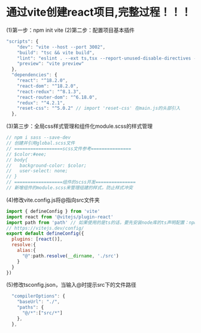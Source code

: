 # 通过vite创建react项目,完整过程！！！
(1)第一步：npm init vite
(2)第二步：配置项目基本插件
  ```js
  "scripts": {
      "dev": "vite --host --port 3002",
      "build": "tsc && vite build",
      "lint": "eslint . --ext ts,tsx --report-unused-disable-directives --max-warnings 0",
      "preview": "vite preview"
    },
    "dependencies": {
      "react": "^18.2.0",
      "react-dom": "^18.2.0",
      "react-redux": "^8.1.3",
      "react-router-dom": "^6.18.0",
      "redux": "^4.2.1",
      "reset-css": "^5.0.2" // import 'reset-css' 在main.js的头部引入
    },
  ```
  (3)第三步：全局css样式管理和组件化module.scss的样式管理
  ```js
  // npm i sass --save-dev
  // 创建并引用global.scss文件
  // ==================scss文件参考===============
  // $color:#eee;
  // body{
  //   background-color: $color;
  //   user-select: none;
  // }
  // ==================组件的scss开发===============
  // 新增组件的module.scss来管理组建的样式，防止样式冲突
  ```
  (4)修改vite.config.js将@指向src文件夹
  ```js
  import { defineConfig } from 'vite'
  import react from '@vitejs/plugin-react'
  import path from 'path' // 如果使用的是ts的话，要先安装node库的ts声明配置：npm i -D @types/node
  // https://vitejs.dev/config/
  export default defineConfig({
    plugins: [react()],
    resolve:{
      alias:{
        "@":path.resolve(__dirname, './src')
      }
    }
  })
  ```
  (5)修改tsconfig.json，当输入@时提示src下的文件路径
  ```js
    "compilerOptions": {
      "baseUrl": "./",
      "paths": {
        "@/*":["src/*"]
      },
    },
  ```